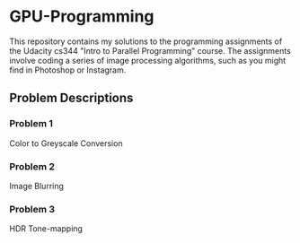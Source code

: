 # GPU-Programming

This repository contains my solutions to the programming assignments of the Udacity cs344 "Intro to Parallel Programming" course. The assignments involve coding a series of image processing algorithms, such as you might find in Photoshop or Instagram.

## Problem Descriptions

### Problem 1
Color to Greyscale Conversion

### Problem 2
Image Blurring

### Problem 3
HDR Tone-mapping
